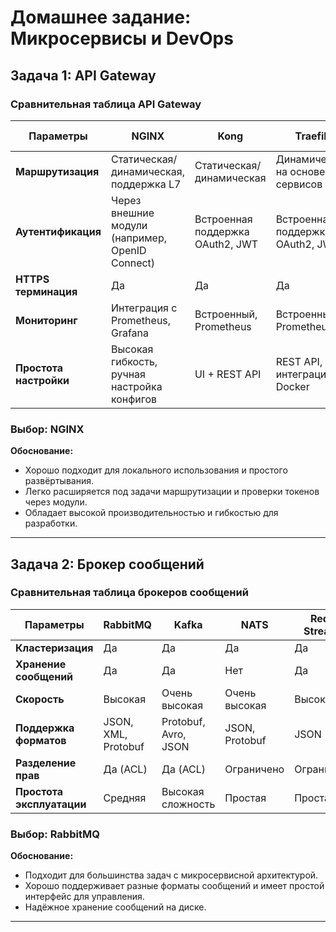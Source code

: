 # Домашнее задание: Микросервисы и DevOps

## Задача 1: **API Gateway**

### Сравнительная таблица API Gateway

| **Параметры**          | **NGINX**                 | **Kong**                    | **Traefik**                 | **AWS API Gateway**          |
|------------------------|---------------------------|-----------------------------|-----------------------------|------------------------------|
| **Маршрутизация**       | Статическая/динамическая, поддержка L7 | Статическая/динамическая    | Динамическая на основе сервисов | Статическая/динамическая    |
| **Аутентификация**      | Через внешние модули (например, OpenID Connect) | Встроенная поддержка OAuth2, JWT | Встроенная поддержка OAuth2, JWT | Встроенная поддержка AWS IAM |
| **HTTPS терминация**    | Да                        | Да                          | Да                          | Да                           |
| **Мониторинг**          | Интеграция с Prometheus, Grafana | Встроенный, Prometheus      | Встроенный, Prometheus      | CloudWatch                  |
| **Простота настройки**  | Высокая гибкость, ручная настройка конфигов | UI + REST API               | REST API, интеграция с Docker | AWS Console, Terraform      |

### Выбор: **NGINX**  
**Обоснование:**  
- Хорошо подходит для локального использования и простого развёртывания.  
- Легко расширяется под задачи маршрутизации и проверки токенов через модули.  
- Обладает высокой производительностью и гибкостью для разработки.

---

## Задача 2: **Брокер сообщений**

### Сравнительная таблица брокеров сообщений

| **Параметры**           | **RabbitMQ**              | **Kafka**                   | **NATS**                    | **Redis Streams**            |
|-------------------------|---------------------------|-----------------------------|-----------------------------|------------------------------|
| **Кластеризация**        | Да                        | Да                          | Да                          | Да                           |
| **Хранение сообщений**   | Да                        | Да                          | Нет                         | Да                           |
| **Скорость**             | Высокая                   | Очень высокая               | Очень высокая               | Высокая                      |
| **Поддержка форматов**   | JSON, XML, Protobuf       | Protobuf, Avro, JSON        | JSON, Protobuf              | JSON                        |
| **Разделение прав**      | Да (ACL)                  | Да (ACL)                    | Ограничено                  | Ограничено                   |
| **Простота эксплуатации**| Средняя                   | Высокая сложность           | Простая                     | Простая                      |

### Выбор: **RabbitMQ**  
**Обоснование:**  
- Подходит для большинства задач с микросервисной архитектурой.  
- Хорошо поддерживает разные форматы сообщений и имеет простой интерфейс для управления.  
- Надёжное хранение сообщений на диске.

---


